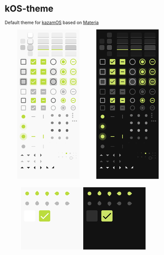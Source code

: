 

# kOS-theme 

Default theme for [kazamOS](https://github.com/Wolf-Pack-Clan/kazamOS) based on [Materia](https://github.com/nana-4/materia-theme/)


<p align="center">
  <img src="https://raw.githubusercontent.com/Wolf-Pack-Clan/kOS-theme/refs/heads/master/images/preview_light.png" alt="preview_light" hspace="40">
  <img src="https://raw.githubusercontent.com/Wolf-Pack-Clan/kOS-theme/refs/heads/master/images/preview_dark.png" alt="preview_dark" hspace="10">
  <p align="center">
  <img src="https://raw.githubusercontent.com/Wolf-Pack-Clan/kOS-theme/refs/heads/master/images/light_dark.png" alt="light_dark" vspace="10">
</p>
